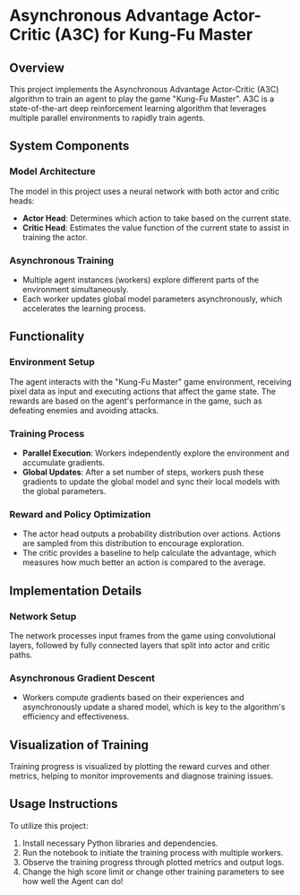 # Asynchronous Advantage Actor-Critic (A3C) for Kung-Fu Master

## Overview

This project implements the Asynchronous Advantage Actor-Critic (A3C) algorithm to train an agent to play the game "Kung-Fu Master". A3C is a state-of-the-art deep reinforcement learning algorithm that leverages multiple parallel environments to rapidly train agents.

## System Components

### Model Architecture
The model in this project uses a neural network with both actor and critic heads:
- **Actor Head**: Determines which action to take based on the current state.
- **Critic Head**: Estimates the value function of the current state to assist in training the actor.

### Asynchronous Training
- Multiple agent instances (workers) explore different parts of the environment simultaneously.
- Each worker updates global model parameters asynchronously, which accelerates the learning process.

## Functionality

### Environment Setup
The agent interacts with the "Kung-Fu Master" game environment, receiving pixel data as input and executing actions that affect the game state. The rewards are based on the agent's performance in the game, such as defeating enemies and avoiding attacks.

### Training Process
- **Parallel Execution**: Workers independently explore the environment and accumulate gradients.
- **Global Updates**: After a set number of steps, workers push these gradients to update the global model and sync their local models with the global parameters.

### Reward and Policy Optimization
- The actor head outputs a probability distribution over actions. Actions are sampled from this distribution to encourage exploration.
- The critic provides a baseline to help calculate the advantage, which measures how much better an action is compared to the average.

## Implementation Details

### Network Setup
The network processes input frames from the game using convolutional layers, followed by fully connected layers that split into actor and critic paths.

### Asynchronous Gradient Descent
- Workers compute gradients based on their experiences and asynchronously update a shared model, which is key to the algorithm's efficiency and effectiveness.

## Visualization of Training
Training progress is visualized by plotting the reward curves and other metrics, helping to monitor improvements and diagnose training issues.

## Usage Instructions

To utilize this project:
1. Install necessary Python libraries and dependencies.
2. Run the notebook to initiate the training process with multiple workers.
3. Observe the training progress through plotted metrics and output logs.
4. Change the high score limit or change other training parameters to see how well the Agent can do!
